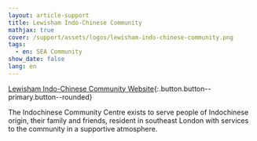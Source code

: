 ```yaml
---
layout: article-support
title: Lewisham Indo-Chinese Community
mathjax: true
cover: /support/assets/logos/lewisham-indo-chinese-community.png
tags:
  - en: SEA Community
show_date: false
lang: en
---
```


[Lewisham Indo-Chinese Community Website](http://indochinese.co.uk/){:.button.button--primary.button--rounded}

The Indochinese Community Centre exists to serve people of Indochinese origin, their family and friends, resident in southeast London with services to the community in a supportive atmosphere.
